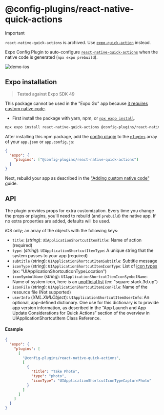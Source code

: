 # @config-plugins/react-native-quick-actions

> [!IMPORTANT]
> `react-native-quick-actions` is archived. Use [`expo-quick-action`](https://github.com/EvanBacon/expo-quick-actions) instead.

Expo Config Plugin to auto-configure [`react-native-quick-actions`](https://www.npmjs.com/package/react-native-quick-actions) when the native code is generated (`npx expo prebuild`).

![demo-ios](https://user-images.githubusercontent.com/9664363/125181024-15295c00-e1be-11eb-8479-80535922ad22.png)

## Expo installation

> Tested against Expo SDK 49

This package cannot be used in the "Expo Go" app because [it requires custom native code](https://docs.expo.io/workflow/customizing/).

- First install the package with yarn, npm, or [`npx expo install`](https://docs.expo.io/workflow/expo-cli/#expo-install).

```sh
npx expo install react-native-quick-actions @config-plugins/react-native-quick-actions
```

After installing this npm package, add the [config plugin](https://docs.expo.io/guides/config-plugins/) to the [`plugins`](https://docs.expo.io/versions/latest/config/app/#plugins) array of your `app.json` or `app.config.js`:

```json
{
  "expo": {
    "plugins": ["@config-plugins/react-native-quick-actions"]
  }
}
```

Next, rebuild your app as described in the ["Adding custom native code"](https://docs.expo.io/workflow/customizing/) guide.

## API

The plugin provides props for extra customization. Every time you change the props or plugins, you'll need to rebuild (and `prebuild`) the native app. If no extra properties are added, defaults will be used.

iOS only; an array of the objects with the following keys:

- `title`: (_string_): `UIApplicationShortcutItemTitle`: Name of action (required)
- `type`: (_string_): `UIApplicationShortcutItemType`: A unique string that the system passes to your app (required)
- `subtitle` (_string_): `UIApplicationShortcutItemSubtitle`: Subtitle message
- `iconType` (_string_): `UIApplicationShortcutItemIconType`: List of [icon types](https://developer.apple.com/design/human-interface-guidelines/ios/icons-and-images/system-icons/#home-screen-quick-action-icons) (ex: "UIApplicationShortcutIconTypeLocation")
- `iconSymbolName` (_string_): `UIApplicationShortcutItemIconSymbolName`: Name of system icon, here is an [unofficial list](https://github.com/NathanE73/Blackboard/blob/576bd088a21a5c8f4f441d4b1da2366b8e9658dc/README/SymbolAvailability.md#symbol-availability) (ex: "square.stack.3d.up")
- `iconFile` (_string_): `UIApplicationShortcutItemIconFile`: Name of the resource file (Not supported)
- `userInfo` (_XML.XMLObject_): `UIApplicationShortcutItemUserInfo`: An optional, app-defined dictionary. One use for this dictionary is to provide app version information, as described in the “App Launch and App Update Considerations for Quick Actions” section of the overview in UIApplicationShortcutItem Class Reference.

#### Example

```json
{
  "expo": {
    "plugins": [
      [
        "@config-plugins/react-native-quick-actions",
        [
          {
            "title": "Take Photo",
            "type": "photo",
            "iconType": "UIApplicationShortcutIconTypeCapturePhoto"
          }
        ]
      ]
    ]
  }
}
```
